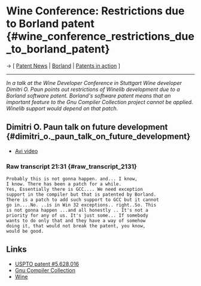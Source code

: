 # Wine Conference: Restrictions due to Borland patent {#wine_conference_restrictions_due_to_borland_patent}

-\> \[ [ Patent News](SwpatcninoEn "wikilink") \| [
Borland](SwpatborlandEn "wikilink") \| [ Patents in
action](SwpikxraniEn "wikilink") \]

------------------------------------------------------------------------

*In a talk at the Wine Developer Conference in Stuttgart Wine developer
Dimitri O. Paun points out restrictions of Winelib development due to a
Borland software patent. Borland\'s software patent means that an
important feature to the Gnu Compiler Collection project cannot be
applied. Winelib support would depend on that patch.*

## Dimitri O. Paun talk on future development {#dimitri_o._paun_talk_on_future_development}

-   [Avi
    video](http://wineconf.geldorp.nl/2005_05_01_16_48_07.avi "wikilink")

### Raw transcript 21:31 {#raw_transcript_2131}

`Probably this is not gonna happen. and... I know,`\
`I know. There has been a patch for a while. `\
`Yes, Essentially there is GCC.... We need exception `\
`support in the compiler but that is patented by Borland. `\
`There is a patch to add such support to GCC but it cannot `\
`go in....No. ..is in Win 32 exceptions.. right..So. This`\
`is not gonna happen ...and all honestly .. It's not a `\
`priority for any of us. It's just some... If somebody `\
`wants to do only that and they have a way of somehow `\
`doing it, that would not break the patent, you know, `\
`would be good.`

## Links

-   [USPTO patent
    #5,628,016](http://patft.uspto.gov/netacgi/nph-Parser?Sect1=PTO1&Sect2=HITOFF&d=PALL&p=1&u=/netahtml/srchnum.htm&r=1&f=G&l=50&s1=5,628,016.WKU.&OS=PN/5,628,016&RS=PN/5,628,016 "wikilink")
-   [Gnu Compiler Collection](http://gcc.gnu.org/ "wikilink")
-   [Wine](http://www.winehq.com "wikilink")
